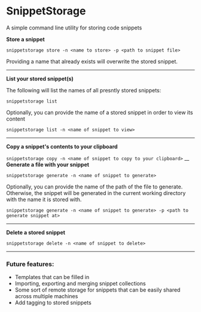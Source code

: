 # SnippetStorage
A simple command line utility for storing code snippets

**Store a snippet**

`snippetstorage store -n <name to store> -p <path to snippet file>`

Providing a name that already exists will overwrite the stored snippet.
___
**List your stored snippet(s)**

The following will list the names of all presntly stored snippets:

`snippetstorage list`

Optionally, you can provide the name of a stored snippet in order to view its content

`snippetstorage list -n <name of snippet to view>`
___
**Copy a snippet's contents to your clipboard**

`snippetstorage copy -n <name of snippet to copy to your clipboard>`
__
**Generate a file with your snippet**

`snippetstorage generate -n <name of snippet to generate>`

Optionally, you can provide the name of the path of the file to generate. Otherwise, the snippet will be generated in the current working directory with the name it is stored with.

`snippetstorage generate -n <name of snippet to generate> -p <path to generate snippet at>`
___
**Delete a stored snippet**

`snippetstorage delete -n <name of snippet to delete>`

___
### Future features:
- Templates that can be filled in
- Importing, exporting and merging snippet collections
- Some sort of remote storage for snippets that can be easily shared across multiple machines
- Add tagging to stored snippets